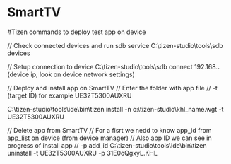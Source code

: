 # SmartTV

#Tizen commands to deploy test app on device

// Check connected devices and run sdb service
C:\tizen-studio\tools\sdb devices

// Setup connection to device
C:\tizen-studio\tools\sdb connect 192.168.__.__  (device ip, look on device network settings)

// Deploy and install app on SmartTV
// Enter the folder with app file
// -t (target ID) for example UE32T5300AUXRU

C:\tizen-studio\tools\ide\bin\tizen install -n c:\tizen-studio\khl_name.wgt -t UE32T5300AUXRU

// Delete app from SmartTV
// For a fisrt we nedd to know app_id from app_list on device (from device manager)
// Also app ID  we can see in progress of install app
// -p add_id
C:\tizen-studio\tools\ide\bin\tizen uninstall -t UE32T5300AUXRU -p 31E0oQgxyL.KHL
